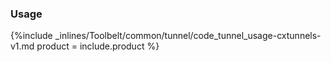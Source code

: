 


### Usage



{%include _inlines/Toolbelt/common/tunnel/code_tunnel_usage-cxtunnels-v1.md  product = include.product %}




